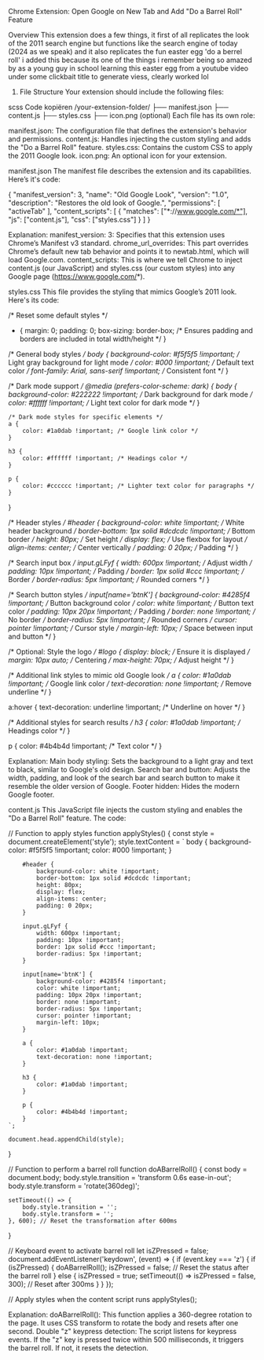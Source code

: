 Chrome Extension: Open Google on New Tab and Add "Do a Barrel Roll" Feature

Overview
This extension does a few things, it first of all replicates the look of the 2011 search engine but functions like the search engine of today (2024 as we speak) and it also replicates the fun easter egg 'do a berrel roll' 
i added this because its one of the things i remember being so amazed by as a young guy in school learning this easter egg from a youtube video under some clickbait title to generate viess, clearly worked lol

1. File Structure
Your extension should include the following files:

scss
Code kopiëren
/your-extension-folder/
    ├── manifest.json
    ├── content.js
    ├── styles.css
    ├── icon.png (optional)
Each file has its own role:

manifest.json: The configuration file that defines the extension's behavior and permissions.
content.js: Handles injecting the custom styling and adds the "Do a Barrel Roll" feature.
styles.css: Contains the custom CSS to apply the 2011 Google look.
icon.png: An optional icon for your extension.

 manifest.json
The manifest file describes the extension and its capabilities. Here’s it's code:

{
  "manifest_version": 3,
  "name": "Old Google Look",
  "version": "1.0",
  "description": "Restores the old look of Google.",
  "permissions": [
    "activeTab"
  ],
  "content_scripts": [
    {
      "matches": ["*://www.google.com/*"],
      "js": ["content.js"],
      "css": ["styles.css"]
    }
  ]
}

Explanation:
manifest_version: 3: Specifies that this extension uses Chrome’s Manifest v3 standard.
chrome_url_overrides: This part overrides Chrome’s default new tab behavior and points it to newtab.html, which will load Google.com.
content_scripts: This is where we tell Chrome to inject content.js (our JavaScript) and styles.css (our custom styles) into any Google page (https://www.google.com/*).

styles.css
This file provides the styling that mimics Google’s 2011 look.
Here's its code:

/* Reset some default styles */
* {
    margin: 0;
    padding: 0;
    box-sizing: border-box; /* Ensures padding and borders are included in total width/height */
}

/* General body styles */
body {
    background-color: #f5f5f5 !important; /* Light gray background for light mode */
    color: #000 !important; /* Default text color */
    font-family: Arial, sans-serif !important; /* Consistent font */
}

/* Dark mode support */
@media (prefers-color-scheme: dark) {
    body {
        background-color: #222222 !important; /* Dark background for dark mode */
        color: #ffffff !important; /* Light text color for dark mode */
    }

    /* Dark mode styles for specific elements */
    a {
        color: #1a0dab !important; /* Google link color */
    }

    h3 {
        color: #ffffff !important; /* Headings color */
    }

    p {
        color: #cccccc !important; /* Lighter text color for paragraphs */
    }
}

/* Header styles */
#header {
    background-color: white !important; /* White header background */
    border-bottom: 1px solid #dcdcdc !important; /* Bottom border */
    height: 80px; /* Set height */
    display: flex; /* Use flexbox for layout */
    align-items: center; /* Center vertically */
    padding: 0 20px; /* Padding */
}

/* Search input box */
input.gLFyf {
    width: 600px !important; /* Adjust width */
    padding: 10px !important; /* Padding */
    border: 1px solid #ccc !important; /* Border */
    border-radius: 5px !important; /* Rounded corners */
}

/* Search button styles */
input[name='btnK'] {
    background-color: #4285f4 !important; /* Button background color */
    color: white !important; /* Button text color */
    padding: 10px 20px !important; /* Padding */
    border: none !important; /* No border */
    border-radius: 5px !important; /* Rounded corners */
    cursor: pointer !important; /* Cursor style */
    margin-left: 10px; /* Space between input and button */
}

/* Optional: Style the logo */
#logo {
    display: block; /* Ensure it is displayed */
    margin: 10px auto; /* Centering */
    max-height: 70px; /* Adjust height */
}

/* Additional link styles to mimic old Google look */
a {
    color: #1a0dab !important; /* Google link color */
    text-decoration: none !important; /* Remove underline */
}

a:hover {
    text-decoration: underline !important; /* Underline on hover */
}

/* Additional styles for search results */
h3 {
    color: #1a0dab !important; /* Headings color */
}

p {
    color: #4b4b4d !important; /* Text color */
}

Explanation:
Main body styling: Sets the background to a light gray and text to black, similar to Google's old design.
Search bar and button: Adjusts the width, padding, and look of the search bar and search button to make it resemble the older version of Google.
Footer hidden: Hides the modern Google footer.

content.js
This JavaScript file injects the custom styling and enables the "Do a Barrel Roll" feature.
The code:

// Function to apply styles
function applyStyles() {
    const style = document.createElement('style');
    style.textContent = `
        body {
            background-color: #f5f5f5 !important;
            color: #000 !important;
        }

        #header {
            background-color: white !important;
            border-bottom: 1px solid #dcdcdc !important;
            height: 80px;
            display: flex;
            align-items: center;
            padding: 0 20px;
        }

        input.gLFyf {
            width: 600px !important;
            padding: 10px !important;
            border: 1px solid #ccc !important;
            border-radius: 5px !important;
        }

        input[name='btnK'] {
            background-color: #4285f4 !important;
            color: white !important;
            padding: 10px 20px !important;
            border: none !important;
            border-radius: 5px !important;
            cursor: pointer !important;
            margin-left: 10px;
        }

        a {
            color: #1a0dab !important;
            text-decoration: none !important;
        }

        h3 {
            color: #1a0dab !important;
        }

        p {
            color: #4b4b4d !important;
        }
    `;

    document.head.appendChild(style);
}

// Function to perform a barrel roll
function doABarrelRoll() {
    const body = document.body;
    body.style.transition = 'transform 0.6s ease-in-out';
    body.style.transform = 'rotate(360deg)';

    setTimeout(() => {
        body.style.transition = '';
        body.style.transform = '';
    }, 600); // Reset the transformation after 600ms
}

// Keyboard event to activate barrel roll
let isZPressed = false;
document.addEventListener('keydown', (event) => {
    if (event.key === 'z') {
        if (isZPressed) {
            doABarrelRoll();
            isZPressed = false; // Reset the status after the barrel roll
        } else {
            isZPressed = true;
            setTimeout(() => isZPressed = false, 300); // Reset after 300ms
        }
    }
});

// Apply styles when the content script runs
applyStyles();

Explanation:
doABarrelRoll(): This function applies a 360-degree rotation to the page. It uses CSS transform to rotate the body and resets after one second.
Double "z" keypress detection: The script listens for keypress events. If the "z" key is pressed twice within 500 milliseconds, it triggers the barrel roll. If not, it resets the detection.

